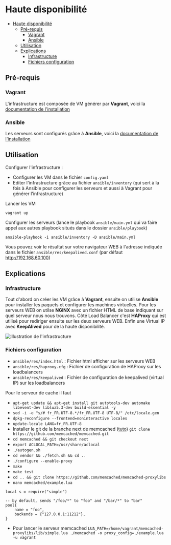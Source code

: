 # Haute disponibilité

- [Haute disponibilité](#haute-disponibilité)
  - [Pré-requis](#pré-requis)
    - [Vagrant](#vagrant)
    - [Ansible](#ansible)
  - [Utilisation](#utilisation)
  - [Explications](#explications)
    - [Infrastructure](#infrastructure)
    - [Fichiers configuration](#fichiers-configuration)



## Pré-requis

### Vagrant
L'infrastructure est composée de VM générer par **Vagrant**, voici la [documentation de l'installation](https://developer.hashicorp.com/vagrant/downloads)


### Ansible
Les serveurs sont configurés grâce à **Ansible**, voici la [documentation de l'installation](https://docs.ansible.com/ansible/latest/installation_guide/intro_installation.html)

## Utilisation
Configurer l'infrastructure :
- Configurer les VM dans le fichier `config.yaml`
- Editer l'infrastructure grâce au fichier `ansible/inventory` (qui sert à la fois à Ansible pour configurer les serveurs et aussi à Vagrant pour générer l'infrastructure)

Lancer les VM
```
vagrant up
```

Configurer les serveurs (lance le playbook `ansible/main.yml` qui va faire appel aux autres playbook situés dans le dossier `ansible/playbook`)
```
ansible-playbook -i ansible/inventory -D ansible/main.yml
```

Vous pouvez voir le résultat sur votre navigateur WEB à l'adresse indiquée dans le fichier `ansible/res/keepalived.conf` (par défaut http://192.168.60.100)

## Explications

### Infrastructure

Tout d'abord on créer les VM grâce à **Vagrant**, ensuite on utilise **Ansible** pour installer les paquets et configurer les machines virtuelles. Pour les serveurs WEB on utilse **NGINX** avec un fichier HTML de base indiquant sur quel serveur nous nous trouvons. Côté Load Balancer c'est **HAProxy** qui est utilisé pour rediriger ensuite sur les deux serveurs WEB. Enfin une Virtual IP avec **KeepAlived** pour de la haute disponibilité.

![Illustration de l'infrastructure](img/infrastructure_haute_disponibilité.png)

### Fichiers configuration

- `ansible/res/index.html` : Fichier html afficher sur les serveurs WEB
- `ansible/res/haproxy.cfg` : Fichier de configuration de HAProxy sur les loadbalancers
- `ansible/res/keepalived` : Fichier de configuration de keepalived (virtual IP) sur les loadbalancers

Pour le serveur de cache il faut
- `apt-get update && apt-get install git autotools-dev automake libevent-dev liblua5.3-dev build-essential -y`
- `sed -i -e "s/# fr_FR.UTF-8.*/fr_FR.UTF-8 UTF-8/" /etc/locale.gen`
- `dpkg-reconfigure --frontend=noninteractive locales`
- `update-locale LANG=fr_FR.UTF-8`
- Installer le git de la branche next de memcached ([tuto](https://github.com/memcached/memcached/wiki/Proxy)) `git clone https://github.com/memcached/memcached.git`
- `cd memcached && git checkout next`
- `export ACLOCAL_PATH=/usr/share/aclocal`
- `./autogen.sh`
- `cd vendor && ./fetch.sh && cd ..`
- `./configure --enable-proxy`
- `make`
- `make test`
- `cd .. && git clone https://github.com/memcached/memcached-proxylibs`
- `nano memcached/example.lua`
```
local s = require("simple")

-- by default, sends "/foo/*" to "foo" and "/bar/*" to "bar"
pool{
    name = "foo",
    backends = {"127.0.0.1:11212"},
}
```
- Pour lancer le serveur memcached `LUA_PATH=/home/vagrant/memcached-proxylibs/lib/simple.lua ./memcached -o proxy_config=./example.lua -u vagrant`